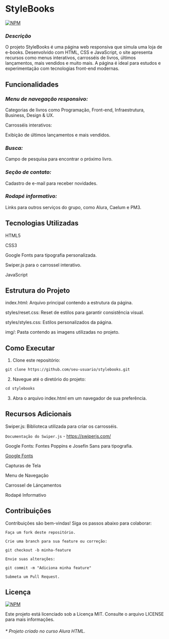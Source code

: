 # StyleBooks

[![NPM](https://img.shields.io/npm/l/react)](https://github.com/LuisFNascimento/stylebooks/blob/main/LICENSE)

### ***Descrição***

O projeto StyleBooks é uma página web responsiva que simula uma loja de e-books. Desenvolvido com HTML, CSS e JavaScript, o site apresenta recursos como menus interativos, carrosséis de livros, últimos lançamentos, mais vendidos e muito mais. A página é ideal para estudos e experimentação com tecnologias front-end modernas.

## Funcionalidades

### ***Menu de navegação responsivo:***

Categorias de livros como Programação, Front-end, Infraestrutura, Business, Design & UX.

Carrosséis interativos:

Exibição de últimos lançamentos e mais vendidos.

### ***Busca:***

Campo de pesquisa para encontrar o próximo livro.

### ***Seção de contato:***

Cadastro de e-mail para receber novidades.

### ***Rodapé informativo:***

Links para outros serviços do grupo, como Alura, Caelum e PM3.

## Tecnologias Utilizadas

HTML5

CSS3

Google Fonts para tipografia personalizada.

Swiper.js para o carrossel interativo.

JavaScript

## Estrutura do Projeto

index.html: Arquivo principal contendo a estrutura da página.

styles/reset.css: Reset de estilos para garantir consistência visual.

styles/styles.css: Estilos personalizados da página.

img/: Pasta contendo as imagens utilizadas no projeto.

## Como Executar

1. Clone este repositório:

``` HTML
git clone https://github.com/seu-usuario/stylebooks.git
```

2. Navegue até o diretório do projeto:

```HTML
cd stylebooks
```

3. Abra o arquivo index.html em um navegador de sua preferência.

## Recursos Adicionais

Swiper.js: Biblioteca utilizada para criar os carrosséis.

``Documentação do Swiper.js`` - https://swiperjs.com/

Google Fonts: Fontes Poppins e Josefin Sans para tipografia.

[Google Fonts](https://fonts.google.com/)

Capturas de Tela

Menu de Navegação

Carrossel de Lánçamentos

Rodapé Informativo

## Contribuições

Contribuições são bem-vindas! Siga os passos abaixo para colaborar:
``` 
Faça um fork deste repositório.

Crie uma branch para sua feature ou correção:

git checkout -b minha-feature

Envie suas alterações:

git commit -m "Adiciona minha feature"

Submeta um Pull Request.
```

## Licença

[![NPM](https://img.shields.io/npm/l/react)](https://github.com/LuisFNascimento/stylebooks/blob/main/LICENSE)

Este projeto está licenciado sob a Licença MIT. Consulte o arquivo LICENSE para mais informações.


###### * Projeto criado no curso Alura HTML.
